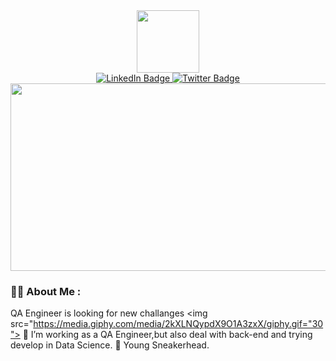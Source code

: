 <div id="header" align="center">
  <img src="https://media.giphy.com/media/M9gbBd9nbDrOTu1Mqx/giphy.gif" width="100"/>
</div>
<div id="header" align="center">
  <a href="https://www.linkedin.com/in/shahobiddin-jumaev-335279193/">
    <img src="https://img.shields.io/badge/LinkedIn-blue?style=for-the-badge&logo=linkedin&logoColor=white" alt="LinkedIn Badge"/>
  </a>
  <a href="https://twitter.com/junshinobi">
    <img src="https://img.shields.io/badge/Twitter-blue?style=for-the-badge&logo=twitter&logoColor=white" alt="Twitter Badge"/>
  </a>
</div>


<div align="center">
  <img src="https://media.giphy.com/media/2ikwIgNrmPZICNmRyX/giphy.gif" width="600" height="300"/>
</div>

### :man_technologist: About Me :

QA Engineer is looking for new challanges <img src="https://media.giphy.com/media/2kXLNQypdX9O1A3zxX/giphy.gif="30">
:telescope: I’m working as a QA Engineer,but also deal with back-end and trying develop in Data Science.
:athletic_shoe: Young Sneakerhead.
  
